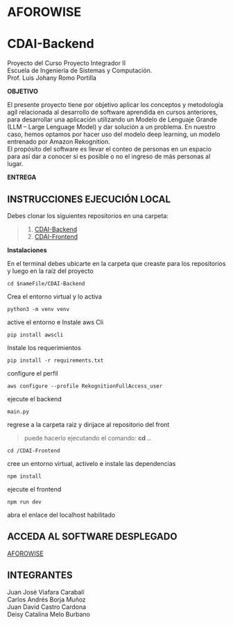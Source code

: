 ﻿# **AFOROWISE**

# CDAI-Backend

Proyecto del Curso Proyecto Integrador II <br />
Escuela de Ingeniería de Sistemas y Computación. <br />
Prof. Luis Johany Romo Portilla

**OBJETIVO**

El presente proyecto tiene por objetivo aplicar los conceptos y metodología agíl relacionada al desarrollo de software aprendida en cursos anteriores, para desarrollar una aplicación utilizando un Modelo de Lenguaje Grande (LLM – Large Lenguage Model) y dar solución a un problema. En nuestro caso, hemos optamos por hacer uso del modelo deep learning, un modelo entrenado por Amazon Rekognition. <br />
El propósito del software es llevar el conteo de personas en un espacio para así dar a conocer si es posible o no el ingreso de más personas al lugar.    

**ENTREGA**


## INSTRUCCIONES EJECUCIÓN LOCAL

Debes clonar los siguientes repositorios en una carpeta:

>1. [CDAI-Backend](https://github.com/P-Integrador-2/CDAI-Backend)
>2. [CDAI-Frontend](https://github.com/P-Integrador-2/CDAI-Frontend)


**Instalaciones**


En el terminal debes ubicarte en la carpeta que creaste para los repositorios y luego en la raíz del proyecto 

```
cd $nameFile/CDAI-Backend
```
Crea el entorno virtual y lo activa
```
python3 -m venv venv
```

active el entorno e Instale aws Cli
```
pip install awscli
```
Instale los requerimientos
```
pip install -r requirements.txt
```
configure el perfil 
```
aws configure --profile RekognitionFullAccess_user
```


ejecute el backend
```
main.py
```


regrese a la carpeta raíz y dirijace al repositorio del front
>puede hacerlo ejecutando el comando: **cd ..**

```
cd /CDAI-Frontend
```

cree un entorno virtual, activelo e instale las dependencias

```
npm install
```

ejecute el frontend

```
npm run dev
```
abra el enlace del localhost habilitado

## **ACCEDA AL SOFTWARE DESPLEGADO**

[AFOROWISE](https://cdai-frontend.onrender.com/)

## **INTEGRANTES**

Juan José Viafara Carabalí	<br />
Carlos Andrés Borja Muñoz		<br />
Juan David Castro Cardona	  <br />
Deisy Catalina Melo Burbano <br />
